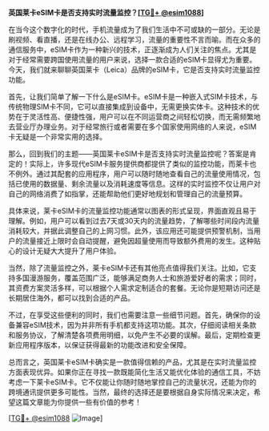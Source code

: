 **英国莱卡eSIM卡是否支持实时流量监控？[[TG💪+ @esim1088](https://t.me/s/esim1088)]**

在当今这个数字化的时代，手机流量成为了我们生活中不可或缺的一部分。无论是刷视频、看直播，还是在线办公、远程学习，流量的重要性不言而喻。而在众多的通信服务中，eSIM卡作为一种新兴的技术，正逐渐成为人们关注的焦点。尤其是对于经常需要跨国使用流量的用户来说，选择一款合适的eSIM卡显得尤为重要。今天，我们就来聊聊英国莱卡（Leica）品牌的eSIM卡，它是否支持实时流量监控功能。

首先，让我们简单了解一下什么是eSIM卡。eSIM卡是一种嵌入式SIM卡技术，与传统物理SIM卡不同，它可以直接集成到设备中，无需更换实体卡。这种技术的优势在于灵活性高、便捷性强，用户可以在不同运营商之间轻松切换，而无需频繁地去营业厅办理业务。对于经常旅行或者需要在多个国家使用网络的人来说，eSIM卡无疑是一个非常实用的选择。

那么，回到我们的主题——英国莱卡eSIM卡是否支持实时流量监控呢？答案是肯定的！实际上，许多现代eSIM卡服务提供商都提供了类似的监控功能，而莱卡也不例外。通过其配套的应用程序，用户可以随时随地查看自己的流量使用情况，包括已使用的数据量、剩余流量以及消耗速度等信息。这样的实时监控不仅让用户对自己的网络消费了如指掌，还能帮助他们更好地规划和管理自己的流量预算。

具体来说，莱卡eSIM卡的流量监控功能通常以图表的形式呈现，界面直观且易于理解。例如，用户可以看到过去7天或30天内的流量趋势，了解哪些时间段内流量消耗较大，并据此调整自己的上网习惯。此外，该应用还可能提供预警机制，当用户的流量接近上限时会自动提醒，避免因超量使用而导致额外费用的发生。这种贴心的设计无疑大大提升了用户体验。

当然，除了流量监控之外，莱卡eSIM卡还有其他亮点值得我们关注。比如，它支持多国漫游服务，覆盖范围广泛，能够满足商务人士和旅游爱好者的需求；同时，其资费方案灵活多样，可以根据个人需求定制适合的套餐。无论你是短期访问还是长期居住海外，都可以找到合适的产品。

不过，在享受这些便利的同时，我们也需要注意一些细节问题。首先，确保你的设备兼容eSIM技术，因为并非所有手机都支持这项功能。其次，仔细阅读相关条款和服务协议，了解清楚各项费用明细，以免产生不必要的误解。最后，定期检查更新应用程序版本，以保证获得最新的功能改进和安全保障。

总而言之，英国莱卡eSIM卡确实是一款值得信赖的产品，尤其是在实时流量监控方面表现优异。如果你正在寻找一款既能简化生活又能优化体验的通信工具，不妨考虑一下莱卡eSIM卡。它不仅能让你随时随地掌控自己的流量状况，还能为你的跨境通讯提供更多可能性。当然，最终的选择还是要根据自身实际情况来决定，希望这篇文章能为你提供一些有价值的参考！

[[TG💪+ @esim1088](https://t.me/s/esim1088) ![Image](https://i.postimg.cc/4NQfJmqS/Snipaste-2025-05-13-00-14-12.png)]
